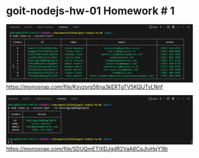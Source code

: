 # goit-nodejs-hw-01 Homework # 1

![All contacts](https://github.com/Olena-Rudnieva/goit-nodejs-hw-01/blob/main/screenshots/1.jpg)
https://monosnap.com/file/Ksvzorg56na3kERTgTV5KQlJTyLNnf



![GetById](https://github.com/Olena-Rudnieva/goit-nodejs-hw-01/blob/main/screenshots/2.jpg)
https://monosnap.com/file/SDUQmETlXDJgdR2VaA6CqJIvHqY18r

